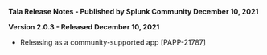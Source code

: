 **Tala Release Notes - Published by Splunk Community December 10, 2021**


**Version 2.0.3 - Released December 10, 2021**

* Releasing as a community-supported app [PAPP-21787]